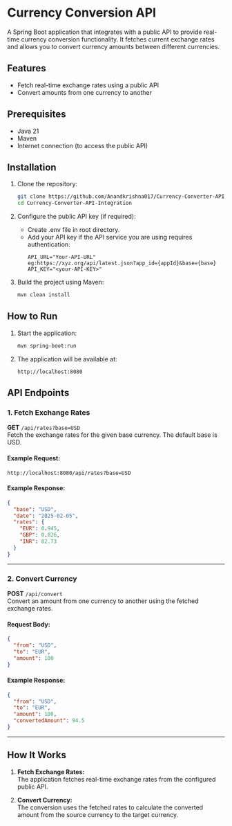 # Currency Conversion API  

A Spring Boot application that integrates with a public API to provide real-time currency conversion functionality. It fetches current exchange rates and allows you to convert currency amounts between different currencies.  

## Features  
- Fetch real-time exchange rates using a public API  
- Convert amounts from one currency to another  

## Prerequisites  
- Java 21  
- Maven  
- Internet connection (to access the public API)  

## Installation  

1. Clone the repository:  
   ```bash
   git clone https://github.com/Anandkrishna017/Currency-Converter-API-Integration.git
   cd Currency-Converter-API-Integration
   ```  

2. Configure the public API key (if required):  
   - Create .env file in root directory.  
   - Add your API key if the API service you are using requires authentication:  
     ```
     API_URL="Your-API-URL" 
     eg:https://xyz.org/api/latest.json?app_id={appId}&base={base}
     API_KEY="<your-API-KEY>"
     ```  

3. Build the project using Maven:  
   ```bash
   mvn clean install
   ```  

## How to Run  

1. Start the application:  
   ```bash
   mvn spring-boot:run
   ```  

2. The application will be available at:  
   ```
   http://localhost:8080
   ```  

## API Endpoints  

### 1. Fetch Exchange Rates  
**GET** `/api/rates?base=USD`  
Fetch the exchange rates for the given base currency. The default base is USD.  

#### Example Request:  
```
http://localhost:8080/api/rates?base=USD
```  

#### Example Response:  
```json
{
  "base": "USD",
  "date": "2025-02-05",
  "rates": {
    "EUR": 0.945,
    "GBP": 0.826,
    "INR": 82.73
  }
}
```

---

### 2. Convert Currency  
**POST** `/api/convert`  
Convert an amount from one currency to another using the fetched exchange rates.  

#### Request Body:  
```json
{
  "from": "USD",
  "to": "EUR",
  "amount": 100
}
```  

#### Example Response:  
```json
{
  "from": "USD",
  "to": "EUR",
  "amount": 100,
  "convertedAmount": 94.5
}
```  

---

## How It Works  

1. **Fetch Exchange Rates:**  
   The application fetches real-time exchange rates from the configured public API.  

2. **Convert Currency:**  
   The conversion uses the fetched rates to calculate the converted amount from the source currency to the target currency.  


